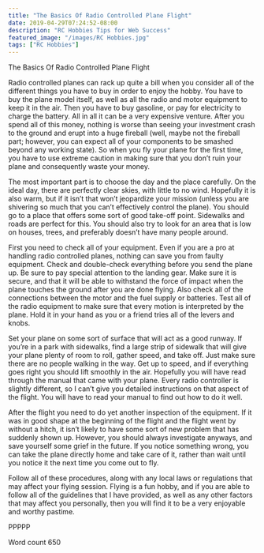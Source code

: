 ```yaml
---
title: "The Basics Of Radio Controlled Plane Flight"
date: 2019-04-29T07:24:52-08:00
description: "RC Hobbies Tips for Web Success"
featured_image: "/images/RC Hobbies.jpg"
tags: ["RC Hobbies"]
---
```


The Basics Of Radio Controlled Plane Flight

Radio controlled planes can rack up quite a bill when you consider all of the different things you have to buy in order to enjoy the hobby. You have to buy the plane model itself, as well as all the radio and motor equipment to keep it in the air. Then you have to buy gasoline, or pay for electricity to charge the battery. All in all it can be a very expensive venture. After you spend all of this money, nothing is worse than seeing your investment crash to the ground and erupt into a huge fireball (well, maybe not the fireball part; however, you can expect all of your components to be smashed beyond any working state). So when you fly your plane for the first time, you have to use extreme caution in making sure that you don’t ruin your plane and consequently waste your money.

The most important part is to choose the day and the place carefully. On the ideal day, there are perfectly clear skies, with little to no wind. Hopefully it is also warm, but if it isn’t that won’t jeopardize your mission (unless you are shivering so much that you can’t effectively control the plane). You should go to a place that offers some sort of good take-off point. Sidewalks and roads are perfect for this. You should also try to look for an area that is low on houses, trees, and preferably doesn’t have many people around.

First you need to check all of your equipment. Even if you are a pro at handling radio controlled planes, nothing can save you from faulty equipment. Check and double-check everything before you send the plane up. Be sure to pay special attention to the landing gear. Make sure it is secure, and that it will be able to withstand the force of impact when the plane touches the ground after you are done flying. Also check all of the connections between the motor and the fuel supply or batteries. Test all of the radio equipment to make sure that every motion is interpreted by the plane. Hold it in your hand as you or a friend tries all of the levers and knobs.

Set your plane on some sort of surface that will act as a good runway. If you’re in a park with sidewalks, find a large strip of sidewalk that will give your plane plenty of room to roll, gather speed, and take off. Just make sure there are no people walking in the way. Get up to speed, and if everything goes right you should lift smoothly in the air. Hopefully you will have read through the manual that came with your plane. Every radio controller is slightly different, so I can’t give you detailed instructions on that aspect of the flight. You will have to read your manual to find out how to do it well.

After the flight you need to do yet another inspection of the equipment. If it was in good shape at the beginning of the flight and the flight went by without a hitch, it isn’t likely to have some sort of new problem that has suddenly shown up. However, you should always investigate anyways, and save yourself some grief in the future. If you notice something wrong, you can take the plane directly home and take care of it, rather than wait until you notice it the next time you come out to fly.

Follow all of these procedures, along with any local laws or regulations that may affect your flying session. Flying is a fun hobby, and if you are able to follow all of the guidelines that I have provided, as well as any other factors that may affect you personally, then you will find it to be a very enjoyable and worthy pastime.

PPPPP

Word count 650

